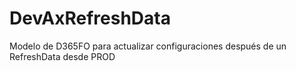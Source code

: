 # DevAxRefreshData
Modelo de D365FO para actualizar configuraciones después de un RefreshData desde PROD
